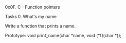 0x0F. C - Function pointers

Tasks
0. What's my name

Write a function that prints a name.

Prototype: void print_name(char *name, void (*f)(char *));
